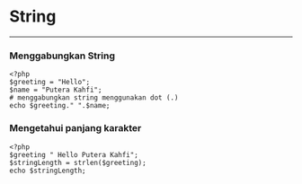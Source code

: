 # String

---

### Menggabungkan String

```
<?php
$greeting = "Hello";
$name = "Putera Kahfi";
# menggabungkan string menggunakan dot (.)
echo $greeting." ".$name;
```

### Mengetahui panjang karakter

```
<?php
$greeting " Hello Putera Kahfi";
$stringLength = strlen($greeting);
echo $stringLength;
```



